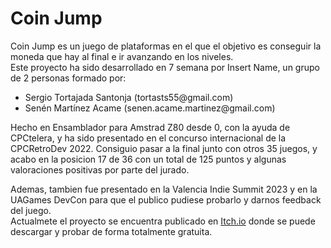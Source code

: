 # Coin Jump
Coin Jump es un juego de plataformas en el que el objetivo es conseguir la moneda que hay al final e ir avanzando en los niveles.  
Este proyecto ha sido desarrollado en 7 semana por Insert Name, un grupo de 2 personas formado por:
<ul>
  <li>Sergio Tortajada Santonja (tortasts55@gmail.com)</li>
  <li>Senén Martínez Acame (senen.acame.martinez@gmail.com)</li>
</ul>

Hecho en Ensamblador para Amstrad Z80 desde 0, con la ayuda de CPCtelera, y ha sido presentado en el concurso internacional de la CPCRetroDev 2022.
Consiguio pasar a la final junto con otros 35 juegos, y acabo en la posicion 17 de 36 con un total de 125 puntos y algunas valoraciones
positivas por parte del jurado.

Ademas, tambien fue presentado en la Valencia Indie Summit 2023 y en la UAGames DevCon para que el publico pudiese probarlo y darnos feedback del juego.  
Actualmete el proyecto se encuentra publicado en [Itch.io](https://insert-name-ua.itch.io/coin-jump) donde se puede descargar y probar de forma totalmente gratuita.
